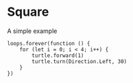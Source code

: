 # Square

A simple example

```blocks
loops.forever(function () {
    for (let i = 0; i < 4; i++) {
        turtle.forward(1)
        turtle.turn(Direction.Left, 30)
    }
})
```
